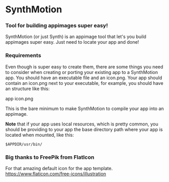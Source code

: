 # SynthMotion

### Tool for building appimages super easy!

SynthMotion (or just Synth) is an appimage tool that let's you build appimages super easy. Just need to locate your app and done!

### Requirements

Even though is super easy to create them, there are some things you need to consider when creating or porting your existing app to a SynthMotion app. You should have an executable file and an icon.png. Your app should contain an icon.png next to your executable, for example, you should have an structure like this:

app
icon.png

This is the bare minimum to make SynthMotion to compile your app into an appimage.

**Note** that if your app uses local resources, which is pretty common, you should be providing to your app the base directory path where your app is located when mounted, like this:

``$APPDIR/usr/bin/``

### Big thanks to FreePik from FlatIcon
For that amazing default icon for the app template.
https://www.flaticon.com/free-icons/illustration